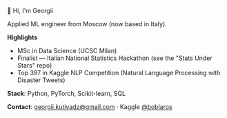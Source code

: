 👋 Hi, I'm Georgii

Applied ML engineer from Moscow (now based in Italy).

**Highlights**
- MSc in Data Science (UCSC Milan)
- Finalist — Italian National Statistics Hackathon (see the "Stats Under Stars" repo)
- Top 397 in Kaggle NLP Competition (Natural Language Processing with Disaster Tweets)
  
**Stack**: Python, PyTorch, Scikit-learn, SQL

**Contact**: georgii.kutivadz@gmail.com · Kaggle [@boblaros](https://www.kaggle.com/georgiikutivadze)
